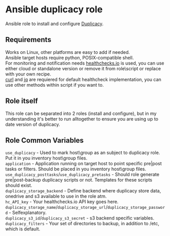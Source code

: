 # Ansible duplicacy role
Ansible role to install and configure [Duplicacy](https://github.com/gilbertchen/duplicacy).

## Requirements

Works on Linux, other platforms are easy to add if needed.<br>
Ansible target hosts require python, POSIX-compatible shell. <br>
For monitoring and notification needs [healthchecks.io](https://healthchecks.io/) is used, you can use either cloud or standalone version or remove it from role\script or replace with your own recipe. <br>
[curl](https://curl.se/) and [jq](https://stedolan.github.io/jq/) are requiered for default healthcheck implementation, you can use other methods within script if you want to.

## Role itself

This role can be separated into 2 roles (install and configure), but in my understanding it's better to run alltogether to ensure you are using up to date version of duplicacy.

## Role Common Variables
`use_duplicacy` - Used to mark host\group as an subject to duplicacy role. Put it in you inventory host\group files.<br>
`application` - Application running on target host to point specific pre|post tasks or filters. Should be placed in you inventory host\group files.<br>
`use_duplicacy_posttasks`/`use_duplicacy_pretasks` - Should role generate pre|post-backup duplicacy scripts or not. Templates for these scripts should exist.<br>
`duplicacy_storage_backend` - Define backend where duplicacy store data, onedrive and s3 available to use in the role atm.<br>
`hc_API_key` - Your healthchecks.io API key goes here.<br>
`duplicacy_storage_name`/`duplicacy_storage_url`/`duplicacy_storage_password` - Selfexplanatory.<br>
`duplicacy_s3_id`/`duplicacy_s3_secret` - s3 backend specific variables.<br>
`duplicacy_filters` - Your set of directories to backup, in addition to /etc, which is default.
